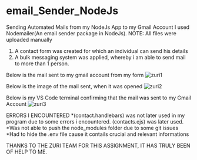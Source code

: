# email_Sender_NodeJs

Sending Automated Mails from my NodeJs App to my Gmail Account
I used Nodemailer(An email sender package in NodeJs).
NOTE: All files were uploaded manually

1. A contact form was created for which an individual can send his details
2. A bulk messaging system was applied, whereby i am able to send mail to more than 1 person.

Below is the mail sent to my gmail account from my form
![zuri1](https://user-images.githubusercontent.com/74049758/179728458-51fc80dd-4cbb-4c1d-93ae-59aa0b241fff.PNG)

Below is the image of the mail sent, when it was opened
![zuri2](https://user-images.githubusercontent.com/74049758/179728476-a7411df7-ffa5-411d-9943-44b211159fd9.PNG)

Below is my VS Code terminal confirming that the mail was sent to my Gmail Account
![zuri3](https://user-images.githubusercontent.com/74049758/179729098-d6993502-6f1f-4165-b0d4-20b0cf65fdf2.PNG)


ERRORS I ENCOUNTERED
*(contact.handlebars) was not later used in my program due to some errors i encountered. (contacts.ejs) was later used.
*Was not able to push the node_modules folder due to some git issues
*Had to hide the .env file cause it contails crucial and relevant informations



THANKS TO THE ZURI TEAM FOR THIS ASSIGNMENT, IT HAS TRULY BEEN OF HELP TO ME.
